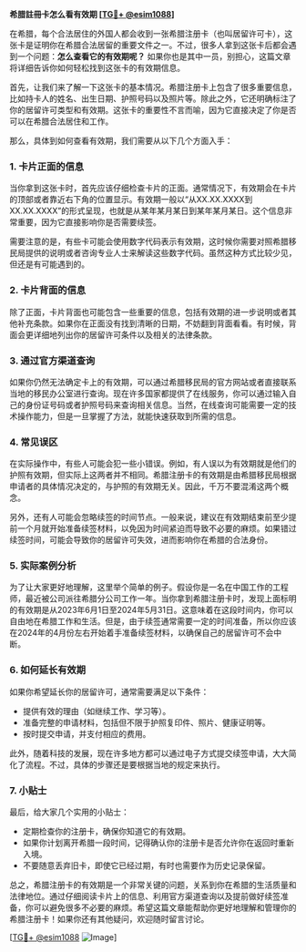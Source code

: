 **希腊註冊卡怎么看有效期 [[TG💪+ @esim1088](https://t.me/s/esim1088)]**

在希腊，每个合法居住的外国人都会收到一张希腊注册卡（也叫居留许可卡），这张卡是证明你在希腊合法居留的重要文件之一。不过，很多人拿到这张卡后都会遇到一个问题：**怎么查看它的有效期呢？** 如果你也是其中一员，别担心，这篇文章将详细告诉你如何轻松找到这张卡的有效期信息。

首先，让我们来了解一下这张卡的基本情况。希腊注册卡上包含了很多重要信息，比如持卡人的姓名、出生日期、护照号码以及照片等。除此之外，它还明确标注了你的居留许可类型和有效期。这张卡的重要性不言而喻，因为它直接决定了你是否可以在希腊合法居住和工作。

那么，具体到如何查看有效期，我们需要从以下几个方面入手：

### **1. 卡片正面的信息**
当你拿到这张卡时，首先应该仔细检查卡片的正面。通常情况下，有效期会在卡片的顶部或者靠近右下角的位置显示。有效期一般以“从XX.XX.XXXX到XX.XX.XXXX”的形式呈现，也就是从某年某月某日到某年某月某日。这个信息非常重要，因为它直接影响你是否需要续签。

需要注意的是，有些卡可能会使用数字代码表示有效期，这时候你需要对照希腊移民局提供的说明或者咨询专业人士来解读这些数字代码。虽然这种方式比较少见，但还是有可能遇到的。

### **2. 卡片背面的信息**
除了正面，卡片背面也可能包含一些重要的信息，包括有效期的进一步说明或者其他补充条款。如果你在正面没有找到清晰的日期，不妨翻到背面看看。有时候，背面会更详细地列出你的居留许可条件以及相关的法律条款。

### **3. 通过官方渠道查询**
如果你仍然无法确定卡上的有效期，可以通过希腊移民局的官方网站或者直接联系当地的移民办公室进行查询。现在许多国家都提供了在线服务，你可以通过输入自己的身份证号码或者护照号码来查询相关信息。当然，在线查询可能需要一定的技术操作能力，但是一旦掌握了方法，就能快速获取到所需的信息。

### **4. 常见误区**
在实际操作中，有些人可能会犯一些小错误。例如，有人误以为有效期就是他们的护照有效期，但实际上这两者并不相同。希腊注册卡的有效期是由希腊移民局根据申请者的具体情况决定的，与护照的有效期无关。因此，千万不要混淆这两个概念。

另外，还有人可能会忽略续签的时间节点。一般来说，建议在有效期结束前至少提前一个月就开始准备续签材料，以免因为时间紧迫而导致不必要的麻烦。如果错过续签时间，可能会导致你的居留许可失效，进而影响你在希腊的合法身份。

### **5. 实际案例分析**
为了让大家更好地理解，这里举个简单的例子。假设你是一名在中国工作的工程师，最近被公司派往希腊分公司工作一年。当你拿到希腊注册卡时，发现上面标明的有效期是从2023年6月1日至2024年5月31日。这意味着在这段时间内，你可以自由地在希腊工作和生活。但是，由于续签通常需要一定的时间准备，所以你应该在2024年的4月份左右开始着手准备续签材料，以确保自己的居留许可不会中断。

### **6. 如何延长有效期**
如果你希望延长你的居留许可，通常需要满足以下条件：
- 提供有效的理由（如继续工作、学习等）。
- 准备完整的申请材料，包括但不限于护照复印件、照片、健康证明等。
- 按时提交申请，并支付相应的费用。

此外，随着科技的发展，现在许多地方都可以通过电子方式提交续签申请，大大简化了流程。不过，具体的步骤还是要根据当地的规定来执行。

### **7. 小贴士**
最后，给大家几个实用的小贴士：
- 定期检查你的注册卡，确保你知道它的有效期。
- 如果你计划离开希腊一段时间，记得确认你的注册卡是否允许你在返回时重新入境。
- 不要随意丢弃旧卡，即使它已经过期，有时也需要作为历史记录保留。

总之，希腊注册卡的有效期是一个非常关键的问题，关系到你在希腊的生活质量和法律地位。通过仔细阅读卡片上的信息、利用官方渠道查询以及提前做好续签准备，你可以避免很多不必要的麻烦。希望这篇文章能帮助你更好地理解和管理你的希腊注册卡！如果你还有其他疑问，欢迎随时留言讨论。

[[TG💪+ @esim1088](https://t.me/s/esim1088) ![Image](https://i.postimg.cc/4NQfJmqS/Snipaste-2025-05-13-00-14-12.png)]